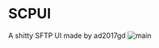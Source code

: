 # **SCPUI**
A shitty SFTP UI made by ad2017gd
![main](https://xandrei-is.fun/screenies/fucker_jo.png "main")

